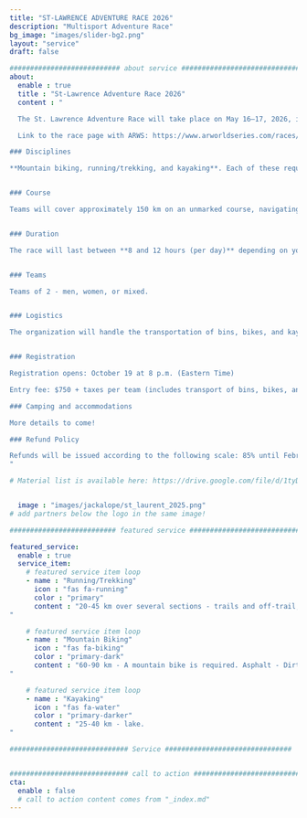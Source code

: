 ```yaml
---
title: "ST-LAWRENCE ADVENTURE RACE 2026"
description: "Multisport Adventure Race"
bg_image: "images/slider-bg2.png"
layout: "service"
draft: false

########################### about service #############################
about:
  enable : true
  title : "St-Lawrence Adventure Race 2026"
  content : "

  The St. Lawrence Adventure Race will take place on May 16–17, 2026, in the Val-Brillant area, in the Matapédia region (QC). This two-day staged event is part of the Adventure Racing World Series (ARWS) and aims to provide participants with an unforgettable sporting and human experience, while showcasing the beauty and attractions of the region.

  Link to the race page with ARWS: https://www.arworldseries.com/races/st-lawrence-adventure-race-2026-canada

### Disciplines

**Mountain biking, running/trekking, and kayaking**. Each of these requires map and compass navigation. The distances listed below are subject to slight variations from the final course. This is a demanding endurance event. While it's not exclusively for athletes, participants should have experience in all the disciplines covered by the race.


### Course

Teams will cover approximately 150 km on an unmarked course, navigating with maps and compass. The course is designed to challenge experienced teams while offering new teams the chance to experience a longer race format. Optional checkpoints will be included so that each team can choose a level of difficulty matching their goals. We expect that only a minority of teams will collect all the checkpoints. The course remains secret until the day before the race.


### Duration

The race will last between **8 and 12 hours (per day)** depending on your route choices, checkpoint selections, and speed. There will be time cutoffs at various stages of the course.


### Teams

Teams of 2 - men, women, or mixed.


### Logistics

The organization will handle the transportation of bins, bikes, and kayaks if needed. Teams will have access to their bins at certain transitions between disciplines. **The kayak is supplied with your registration** and the model will be as follows: https://www.rtmkayaks.com/optimo-evo-confort/


### Registration

Registration opens: October 19 at 8 p.m. (Eastern Time)

Entry fee: $750 + taxes per team (includes transport of bins, bikes, and kayaks, kayak rental, satellite tracking device, maps, as well as the Sunday post-race meal). The minimum age to participate is 16 years old when racing with an adult teammate. This requires approval from the race directors. Please contact us in advance to discuss.

### Camping and accommodations

More details to come!

### Refund Policy

Refunds will be issued according to the following scale: 85% until February 1, 2026; 50% between February 2 and April 1, 2026; 25% between April 2 and May 1, 2026. No refunds after May 2, 2026. Until May 2, teams may transfer their registration after notifying the organizing committee.
"

# Material list is available here: https://drive.google.com/file/d/1tyDCnDCLJE4H_vXlhGlhZtjD81_nc2u6/view?usp=sharing


  image : "images/jackalope/st_laurent_2025.png"
# add partners below the logo in the same image!

########################## featured service ############################

featured_service:
  enable : true
  service_item:
    # featured service item loop
    - name : "Running/Trekking"
      icon : "fas fa-running"
      color : "primary"
      content : "20-45 km over several sections - trails and off-trail, shorelines, river and marsh crossings.
"

    # featured service item loop
    - name : "Mountain Biking"
      icon : "fas fa-biking"
      color : "primary-dark"
      content : "60-90 km - A mountain bike is required. Asphalt - Dirt roads – Single track - Forest roads – ATV trails.
"

    # featured service item loop
    - name : "Kayaking"
      icon : "fas fa-water"
      color : "primary-darker"
      content : "25-40 km - lake.
"

############################# Service ###############################


############################# call to action #################################
cta:
  enable : false
  # call to action content comes from "_index.md"
---
```


